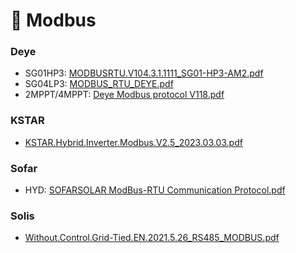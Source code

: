 # 🚌 Modbus

### Deye
- SG01HP3: 
[MODBUSRTU.V104.3.1.1111_SG01-HP3-AM2.pdf](https://github.com/user-attachments/files/16597916/MODBUSRTU.V104.3.1.1111_SG01-HP3-AM2.pdf)  
- SG04LP3:
[MODBUS_RTU_DEYE.pdf](https://github.com/user-attachments/files/16597943/MODBUS_RTU_DEYE.pdf)  
- 2MPPT/4MPPT:
[Deye Modbus protocol V118.pdf](https://github.com/user-attachments/files/16597960/Deye.Modbus.protocol.V118.pdf)  

### KSTAR
- [KSTAR.Hybrid.Inverter.Modbus.V2.5_2023.03.03.pdf](https://github.com/user-attachments/files/16649915/KSTAR.Hybrid.Inverter.Modbus.V2.5_2023.03.03.pdf)

### Sofar
- HYD: 
[SOFARSOLAR ModBus-RTU Communication Protocol.pdf](https://github.com/user-attachments/files/16641716/SOFARSOLAR.ModBus-RTU.Communication.Protocol.pdf)

### Solis
- [Without.Control.Grid-Tied.EN.2021.5.26_RS485_MODBUS.pdf](https://github.com/user-attachments/files/16645937/Without.Control.Grid-Tied.EN.2021.5.26_RS485_MODBUS.pdf)  
